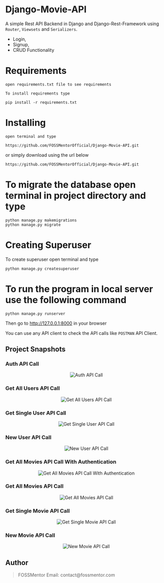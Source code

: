 # Django-Movie-API

A simple Rest API Backend in Django and Django-Rest-Framework using `Router`, `Viewsets` and `Serializers`. 
* Login, 
* Signup, 
* CRUD Functionality 

# Requirements

```
open requirements.txt file to see requirements

To install requirements type

pip install -r requirements.txt
```

# Installing

```
open terminal and type

https://github.com/FOSSMentorOfficial/Django-Movie-API.git
```

or simply download using the url below

```
https://github.com/FOSSMentorOfficial/Django-Movie-API.git
```

# To migrate the database open terminal in project directory and type

```
python manage.py makemigrations
python manage.py migrate
```

# Creating Superuser

To create superuser open terminal and type

```
python manage.py createsuperuser
```

# To run the program in local server use the following command

```
python manage.py runserver
```

Then go to http://127.0.0.1:8000 in your browser

You can use any API client to check the API calls like `POSTMAN` API Client.

<h2>Project Snapshots</h2>
<h3>Auth API Call</h3>
<div align="center">

![Auth API Call](/static/img/screenshots/Authentication-API-Call.png)

</div>
<h3>Get All Users API Call</h3>
<div align="center">

![Get All Users API Call](/static/img/screenshots/GET-All-Users-API-Call.png)

</div>
<h3>Get Single User API Call</h3>
<div align="center">

![Get Single User API Call](/static/img/screenshots/GET-Single-User-API-Call.png)

</div>
<h3>New User API Call</h3>
<div align="center">

![New User API Call](/static/img/screenshots/New-User-API-Call.png)

</div>
<h3>Get All Movies API Call With Authentication</h3>
<div align="center">

![Get All Movies API Call With Authentication](/static/img/screenshots/GET-Single-Movie-API-Call-with-Token.png)

</div>
<h3>Get All Movies API Call</h3>
<div align="center">

![Get All Movies API Call](/static/img/screenshots/GET-All-Movies-API-Call.png)

</div>
<h3>Get Single Movie API Call</h3>
<div align="center">

![Get Single Movie API Call](/static/img/screenshots/GET-Single-Movie-API-Call.png)

</div>
<h3>New Movie API Call</h3>
<div align="center">

![New Movie API Call](/static/img/screenshots/New-Movie-API-Call.png)

</div>

## Author

<blockquote>
FOSSMentor
Email: contact@fossmentor.com
</blockquote>